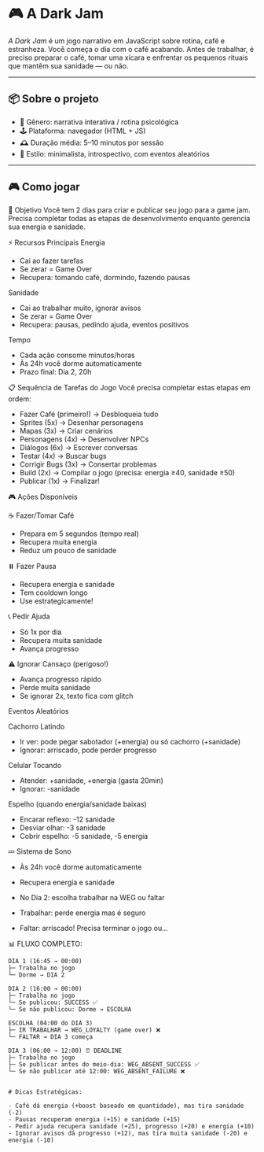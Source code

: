 # 🎮 A Dark Jam

*A Dark Jam* é um jogo narrativo em JavaScript sobre rotina, café e estranheza. Você começa o dia com o café acabando. Antes de trabalhar, é preciso preparar o café, tomar uma xícara e enfrentar os pequenos rituais que mantêm sua sanidade — ou não.

---

## 📦 Sobre o projeto

- 🧠 Gênero: narrativa interativa / rotina psicológica
- 🕹️ Plataforma: navegador (HTML + JS)
- 🕰️ Duração média: 5–10 minutos por sessão
- 🎨 Estilo: minimalista, introspectivo, com eventos aleatórios

---

## 🎮 Como jogar
🎯 Objetivo
Você tem 2 dias para criar e publicar seu jogo para a game jam. Precisa completar todas as etapas de desenvolvimento enquanto gerencia sua energia e sanidade.

⚡ Recursos Principais
Energia

- Cai ao fazer tarefas
- Se zerar = Game Over
- Recupera: tomando café, dormindo, fazendo pausas

Sanidade

- Cai ao trabalhar muito, ignorar avisos
- Se zerar = Game Over
- Recupera: pausas, pedindo ajuda, eventos positivos

Tempo

- Cada ação consome minutos/horas
- Às 24h você dorme automaticamente
- Prazo final: Dia 2, 20h


📋 Sequência de Tarefas do Jogo
Você precisa completar estas etapas em ordem:

- Fazer Café (primeiro!) → Desbloqueia tudo
- Sprites (5x) → Desenhar personagens
- Mapas (3x) → Criar cenários
- Personagens (4x) → Desenvolver NPCs
- Diálogos (6x) → Escrever conversas
- Testar (4x) → Buscar bugs
- Corrigir Bugs (3x) → Consertar problemas
- Build (2x) → Compilar o jogo (precisa: energia ≥40, sanidade ≥50)
- Publicar (1x) → Finalizar! 


🎮 Ações Disponíveis

☕ Fazer/Tomar Café

- Prepara em 5 segundos (tempo real)
- Recupera muita energia
- Reduz um pouco de sanidade

⏸️ Fazer Pausa

- Recupera energia e sanidade
- Tem cooldown longo
- Use estrategicamente!

📞 Pedir Ajuda

- Só 1x por dia
- Recupera muita sanidade
- Avança progresso

⚠️ Ignorar Cansaço (perigoso!)

- Avança progresso rápido
- Perde muita sanidade
- Se ignorar 2x, texto fica com glitch


Eventos Aleatórios

Cachorro Latindo

- Ir ver: pode pegar sabotador (+energia) ou só cachorro (+sanidade)
- Ignorar: arriscado, pode perder progresso

Celular Tocando

- Atender: +sanidade, +energia (gasta 20min)
- Ignorar: -sanidade

Espelho (quando energia/sanidade baixas)

- Encarar reflexo: -12 sanidade
- Desviar olhar: -3 sanidade
- Cobrir espelho: -5 sanidade, -5 energia


💤 Sistema de Sono

- Às 24h você dorme automaticamente
- Recupera energia e sanidade
- No Dia 2: escolha trabalhar na WEG ou faltar

- Trabalhar: perde energia mas é seguro
- Faltar: arriscado! Precisa terminar o jogo ou... 






 📊 FLUXO COMPLETO:
```
DIA 1 (16:45 → 00:00)
├─ Trabalha no jogo
└─ Dorme → DIA 2

DIA 2 (16:00 → 00:00)
├─ Trabalha no jogo
└─ Se publicou: SUCCESS ✅
└─ Se não publicou: Dorme → ESCOLHA

ESCOLHA (04:00 do DIA 3)
├─ IR TRABALHAR → WEG_LOYALTY (game over) ❌
└─ FALTAR → DIA 3 começa

DIA 3 (06:00 → 12:00) ⏰ DEADLINE
├─ Trabalha no jogo
├─ Se publicar antes do meio-dia: WEG_ABSENT_SUCCESS ✅
└─ Se não publicar até 12:00: WEG_ABSENT_FAILURE ❌


# Dicas Estratégicas:

- Café dá energia (+boost baseado em quantidade), mas tira sanidade (-2)
- Pausas recuperam energia (+15) e sanidade (+15)
- Pedir ajuda recupera sanidade (+25), progresso (+20) e energia (+10)
- Ignorar avisos dá progresso (+12), mas tira muita sanidade (-20) e energia (-10)
